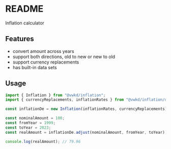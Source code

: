 # README

Inflation calculator



## Features

- convert amount across years
- support both directions, old to new or new to old
- support currency replacements
- has built-in data sets



## Usage

```ts
import { Inflation } from "@vwkd/inflation";
import { currencyReplacements, inflationRates } from "@vwkd/inflation/de";

const inflationDe = new Inflation(inflationRates, currencyReplacements);

const nominalAmount = 100;
const fromYear = 1999;
const toYear = 2023;
const realAmount = inflationDe.adjust(nominalAmount, fromYear, toYear);

console.log(realAmount); // 79.96
```
